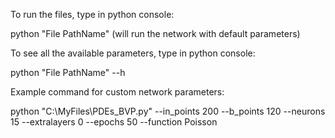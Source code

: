 To run the files, type in python console:

python "File PathName" (will run the network with default parameters)

To see all the available parameters, type in python console:

python "File PathName" --h

Example command for custom network parameters:

python "C:\MyFiles\PDEs_BVP.py" --in_points 200 --b_points 120 --neurons 15 --extralayers 0 --epochs 50 --function Poisson
